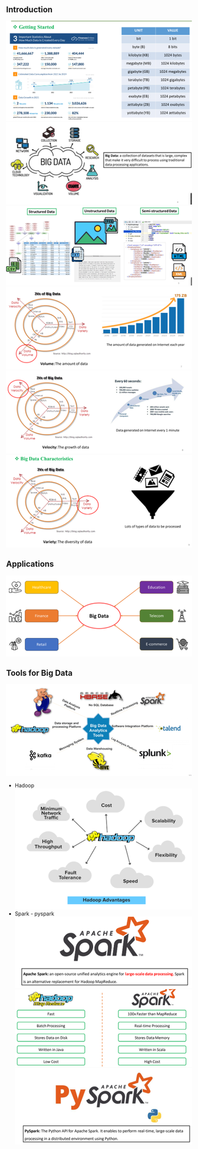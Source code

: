## Introduction
![alt text](image.png)
![alt text](image-1.png)
![alt text](image-2.png)
![alt text](image-3.png)
![alt text](image-4.png)
![alt text](image-5.png)
## Applications
![alt text](image-6.png)
## Tools for Big Data
![alt text](image-7.png)
- Hadoop
![alt text](image-8.png)
- Spark - pyspark 
![alt text](image-9.png)
![alt text](image-10.png)
![alt text](image-11.png)